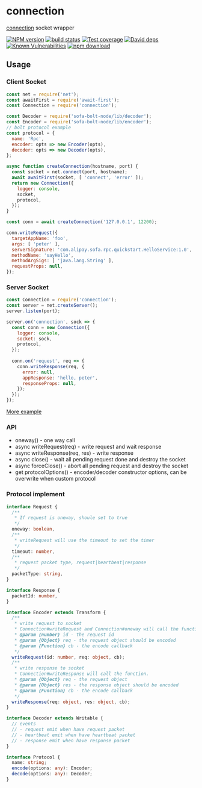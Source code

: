 # connection

[connection](https://github.com/node-modules/connection) socket wrapper

[![NPM version][npm-image]][npm-url]
[![build status][travis-image]][travis-url]
[![Test coverage][codecov-image]][codecov-url]
[![David deps][david-image]][david-url]
[![Known Vulnerabilities][snyk-image]][snyk-url]
[![npm download][download-image]][download-url]

[npm-image]: https://img.shields.io/npm/v/connection.svg?style=flat-square
[npm-url]: https://npmjs.org/package/connection
[travis-image]: https://img.shields.io/travis/node-modules/connection.svg?style=flat-square
[travis-url]: https://travis-ci.org/node-modules/connection
[codecov-image]: https://codecov.io/gh/node-modules/connection/branch/master/graph/badge.svg
[codecov-url]: https://codecov.io/gh/node-modules/connection
[david-image]: https://img.shields.io/david/node-modules/connection.svg?style=flat-square
[david-url]: https://david-dm.org/node-modules/connection
[snyk-image]: https://snyk.io/test/npm/connection/badge.svg?style=flat-square
[snyk-url]: https://snyk.io/test/npm/connection
[download-image]: https://img.shields.io/npm/dm/connection.svg?style=flat-square
[download-url]: https://npmjs.org/package/connection

## Usage

### Client Socket

```js
const net = require('net');
const awaitFirst = require('await-first');
const Connection = require('connection');

const Decoder = require('sofa-bolt-node/lib/decoder');
const Encoder = require('sofa-bolt-node/lib/encoder');
// bolt protocol example
const protocol = {
  name: 'Rpc',
  encoder: opts => new Encoder(opts),
  decoder: opts => new Decoder(opts),
};

async function createConnection(hostname, port) {
  const socket = net.connect(port, hostname);
  await awaitFirst(socket, [ 'connect', 'error' ]);
  return new Connection({
    logger: console,
    socket,
    protocol,
  });
}

const conn = await createConnection('127.0.0.1', 12200);

conn.writeRequest({
  targetAppName: 'foo',
  args: [ 'peter' ],
  serverSignature: 'com.alipay.sofa.rpc.quickstart.HelloService:1.0',
  methodName: 'sayHello',
  methodArgSigs: [ 'java.lang.String' ],
  requestProps: null,
});

```

### Server Socket

```js
const Connection = require('connection');
const server = net.createServer();
server.listen(port);

server.on('connection', sock => {
  const conn = new Connection({
    logger: console,
    socket: sock,
    protocol,
  });
  
  conn.on('request', req => {
    conn.writeResponse(req, {
      error: null,
      appResponse: 'hello, peter',
      responseProps: null,
    });
  });
});
```

[More example](./example)

### API
- oneway() - one way call
- async writeRequest(req) - write request and wait response
- async writeResponse(req, res) - write response
- async close() - wait all pending request done and destroy the socket
- async forceClose() - abort all pending request and destroy the socket
- get protocolOptions() - encoder/decoder constructor options, can be overwrite when custom protocol

### Protocol implement

```typescript
interface Request {
  /**
   * If request is oneway, shoule set to true
   */
  oneway: boolean,
  /**
   * writeRequest will use the timeout to set the timer
   */
  timeout: number,
  /**
   * request packet type, request|heartbeat|response 
   */
  packetType: string,
}

interface Response {
  packetId: number,
}

interface Encoder extends Transform {
  /**
   * write request to socket
   * Connection#writeRequest and Connection#oneway will call the function.
   * @param {number} id - the request id
   * @param {Object} req - the request object should be encoded
   * @param {Function} cb - the encode callback
   */
  writeRequest(id: number, req: object, cb);
  /**
   * write response to socket
   * Connection#writeResponse will call the function.
   * @param {Object} req - the request object
   * @param {Object} res - the response object should be encoded
   * @param {Function} cb - the encode callback
   */
  writeResponse(req: object, res: object, cb);
}

interface Decoder extends Writable {
  // events
  // - request emit when have request packet
  // - heartbeat emit when have heartbeat packet
  // - response emit when have response packet
}

interface Protocol {
  name: string;
  encode(options: any): Encoder;
  decode(options: any): Decoder;
}
```
